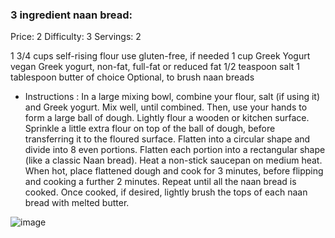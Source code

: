 ### 3 ingredient naan bread:  ###
Price: 2
Difficulty: 3
Servings: 2

  1 3/4 cups self-rising flour use gluten-free, if needed
  1 cup Greek Yogurt vegan Greek yogurt, non-fat, full-fat or reduced fat
  1/2 teaspoon salt
  1 tablespoon butter of choice Optional, to brush naan breads
  
  - Instructions :
  In a large mixing bowl, combine your flour, salt (if using it) and Greek yogurt. Mix well, until combined. Then, use your hands to form a large ball of dough.
  Lightly flour a wooden or kitchen surface. Sprinkle a little extra flour on top of the ball of dough, before transferring it to the floured surface. Flatten into a circular shape and divide into 8 even portions. Flatten each portion into a rectangular shape (like a classic Naan bread).
  Heat a non-stick saucepan on medium heat. When hot, place flattened dough and cook for 3 minutes, before flipping and cooking a further 2 minutes. Repeat until all the naan bread is cooked. Once cooked, if desired, lightly brush the tops of each naan bread with melted butter. 
  
  ![image](https://user-images.githubusercontent.com/77455675/161097083-641472bd-d721-440a-8e49-65382b902dd1.png)